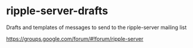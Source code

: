 # ripple-server-drafts

Drafts and templates of messages to send to the ripple-server mailing list

https://groups.google.com/forum/#!forum/ripple-server
